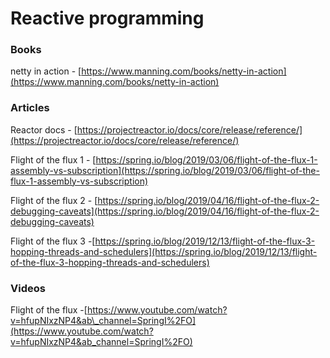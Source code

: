 # Reactive programming

### Books

netty in action - [https://www.manning.com/books/netty-in-action](https://www.manning.com/books/netty-in-action)

### Articles

Reactor docs - [https://projectreactor.io/docs/core/release/reference/](https://projectreactor.io/docs/core/release/reference/)

Flight of the flux 1 - [https://spring.io/blog/2019/03/06/flight-of-the-flux-1-assembly-vs-subscription](https://spring.io/blog/2019/03/06/flight-of-the-flux-1-assembly-vs-subscription)

Flight of the flux 2 - [https://spring.io/blog/2019/04/16/flight-of-the-flux-2-debugging-caveats](https://spring.io/blog/2019/04/16/flight-of-the-flux-2-debugging-caveats)

Flight of the flux 3 -[https://spring.io/blog/2019/12/13/flight-of-the-flux-3-hopping-threads-and-schedulers](https://spring.io/blog/2019/12/13/flight-of-the-flux-3-hopping-threads-and-schedulers)

### Videos

Flight of the flux  -[https://www.youtube.com/watch?v=hfupNIxzNP4&ab\_channel=SpringI%2FO](https://www.youtube.com/watch?v=hfupNIxzNP4&ab_channel=SpringI%2FO)

